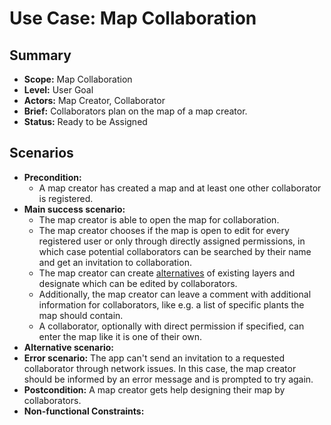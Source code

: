 # Use Case: Map Collaboration

## Summary

- **Scope:** Map Collaboration
- **Level:** User Goal
- **Actors:** Map Creator, Collaborator
- **Brief:** Collaborators plan on the map of a map creator.
- **Status:** Ready to be Assigned

## Scenarios

- **Precondition:**
  - A map creator has created a map and at least one other collaborator is registered.
- **Main success scenario:**
  - The map creator is able to open the map for collaboration.
  - The map creator chooses if the map is open to edit for every registered user or only through directly assigned permissions,
    in which case potential collaborators can be searched by their name and get an invitation to collaboration.
  - The map creator can create [alternatives](../assigned/layers_alternatives.md) of existing layers and designate which can be edited by collaborators.
  - Additionally, the map creator can leave a comment with additional information for collaborators,
    like e.g. a list of specific plants the map should contain.
  - A collaborator, optionally with direct permission if specified, can enter the map like it is one of their own.
- **Alternative scenario:**
- **Error scenario:**
  The app can't send an invitation to a requested collaborator through network issues.
  In this case, the map creator should be informed by an error message and is prompted to try again.
- **Postcondition:**
  A map creator gets help designing their map by collaborators.
- **Non-functional Constraints:**
